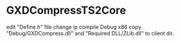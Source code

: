 # GXDCompressTS2Core

edit "Define.h" file
change ip
compile Debug x86
copy "Debug/GXDCompress.dll" and "Required DLL/ZLib.dll" to client dir.

